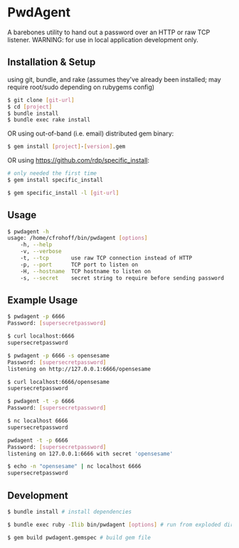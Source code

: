PwdAgent
=========
A barebones utility to hand out a password over an HTTP or raw TCP listener. WARNING: for use in local application development only.

Installation & Setup
------------
using git, bundle, and rake (assumes they've already been installed; may require root/sudo depending on rubygems config)

```bash
$ git clone [git-url]
$ cd [project]
$ bundle install
$ bundle exec rake install
```

OR using out-of-band (i.e. email) distributed gem binary:

```bash
$ gem install [project]-[version].gem
```

OR using https://github.com/rdp/specific_install:

```bash 
# only needed the first time
$ gem install specific_install

$ gem specific_install -l [git-url]
```

Usage
---------
```bash
$ pwdagent -h
usage: /home/cfrohoff/bin/pwdagent [options]
    -h, --help
    -v, --verbose
    -t, --tcp       use raw TCP connection instead of HTTP
    -p, --port      TCP port to listen on
    -H, --hostname  TCP hostname to listen on
    -s, --secret    secret string to require before sending password
```

Example Usage
---------
```bash
$ pwdagent -p 6666
Password: [supersecretpassword]

$ curl localhost:6666
supersecretpassword

$ pwdagent -p 6666 -s opensesame
Password: [supersecretpassword]
listening on http://127.0.0.1:6666/opensesame

$ curl localhost:6666/opensesame
supersecretpassword

$ pwdagent -t -p 6666
Password: [supersecretpassword]

$ nc localhost 6666
supersecretpassword

pwdagent -t -p 6666
Password: [supersecretpassword]
listening on 127.0.0.1:6666 with secret 'opensesame'

$ echo -n "opensesame" | nc localhost 6666
supersecretpassword
```

Development
----------------
```bash
$ bundle install # install dependencies

$ bundle exec ruby -Ilib bin/pwdagent [options] # run from exploded dir

$ gem build pwdagent.gemspec # build gem file
```
